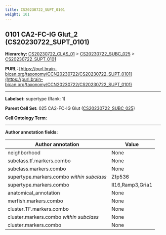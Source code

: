 ```yaml
---
title: CS20230722_SUPT_0101
weight: 101
---
```

## 0101 CA2-FC-IG Glut_2 (CS20230722_SUPT_0101)
<b>Hierarchy: </b>
[CS20230722_CLAS_01](../CS20230722_CLAS_01) >
[CS20230722_SUBC_025](../CS20230722_SUBC_025) >
[CS20230722_SUPT_0101](../CS20230722_SUPT_0101)

**PURL:** [https://purl.brain-bican.org/taxonomy/CCN20230722/CS20230722_SUPT_0101](https://purl.brain-bican.org/taxonomy/CCN20230722/CS20230722_SUPT_0101)

---


**Labelset:** supertype (Rank: 1)

**Parent Cell Set:** 025 CA2-FC-IG Glut ([CS20230722_SUBC_025](../CS20230722_SUBC_025))



**Cell Ontology Term:** 

[MARKER GENES.]: #


---

[TRANSFERRED ANNOTATIONS.]: #


[AUTHOR ANNOTATION FIELDS.]: #


**Author annotation fields:**

| Author annotation | Value |
|-------------------|-------|
|neighborhood|None|
|subclass.tf.markers.combo|None|
|subclass.markers.combo|None|
|supertype.markers.combo _within subclass_|Zfp536|
|supertype.markers.combo|Il16,Ramp3,Gria1|
|anatomical_annotation|None|
|merfish.markers.combo|None|
|cluster.TF.markers.combo|None|
|cluster.markers.combo _within subclass_|None|
|cluster.markers.combo|None|
